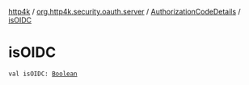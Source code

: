 [http4k](../../index.md) / [org.http4k.security.oauth.server](../index.md) / [AuthorizationCodeDetails](index.md) / [isOIDC](./is-o-i-d-c.md)

# isOIDC

`val isOIDC: `[`Boolean`](https://kotlinlang.org/api/latest/jvm/stdlib/kotlin/-boolean/index.html)